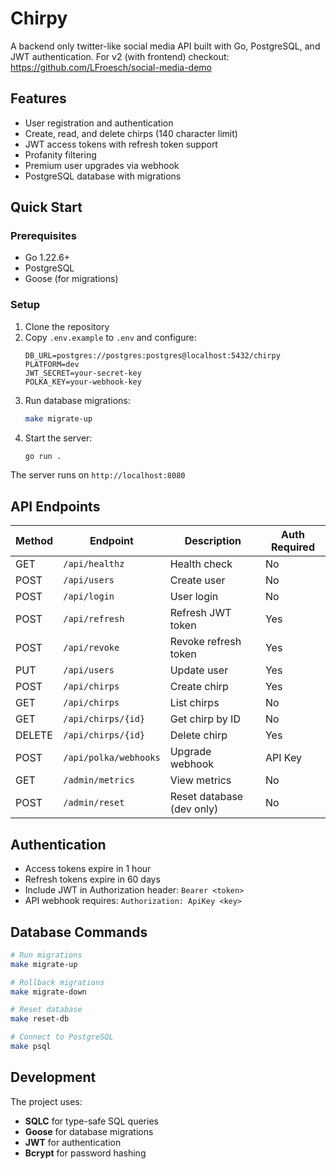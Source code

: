 # Chirpy

A backend only twitter-like social media API built with Go, PostgreSQL, and JWT authentication.
For v2 (with frontend) checkout: https://github.com/LFroesch/social-media-demo

## Features

- User registration and authentication
- Create, read, and delete chirps (140 character limit)
- JWT access tokens with refresh token support
- Profanity filtering
- Premium user upgrades via webhook
- PostgreSQL database with migrations

## Quick Start

### Prerequisites
- Go 1.22.6+
- PostgreSQL
- Goose (for migrations)

### Setup
1. Clone the repository
2. Copy `.env.example` to `.env` and configure:
   ```
   DB_URL=postgres://postgres:postgres@localhost:5432/chirpy
   PLATFORM=dev
   JWT_SECRET=your-secret-key
   POLKA_KEY=your-webhook-key
   ```
3. Run database migrations:
   ```bash
   make migrate-up
   ```
4. Start the server:
   ```bash
   go run .
   ```

The server runs on `http://localhost:8080`

## API Endpoints

| Method | Endpoint | Description | Auth Required |
|--------|----------|-------------|---------------|
| GET | `/api/healthz` | Health check | No |
| POST | `/api/users` | Create user | No |
| POST | `/api/login` | User login | No |
| POST | `/api/refresh` | Refresh JWT token | Yes |
| POST | `/api/revoke` | Revoke refresh token | Yes |
| PUT | `/api/users` | Update user | Yes |
| POST | `/api/chirps` | Create chirp | Yes |
| GET | `/api/chirps` | List chirps | No |
| GET | `/api/chirps/{id}` | Get chirp by ID | No |
| DELETE | `/api/chirps/{id}` | Delete chirp | Yes |
| POST | `/api/polka/webhooks` | Upgrade webhook | API Key |
| GET | `/admin/metrics` | View metrics | No |
| POST | `/admin/reset` | Reset database (dev only) | No |

## Authentication

- Access tokens expire in 1 hour
- Refresh tokens expire in 60 days
- Include JWT in Authorization header: `Bearer <token>`
- API webhook requires: `Authorization: ApiKey <key>`

## Database Commands

```bash
# Run migrations
make migrate-up

# Rollback migrations  
make migrate-down

# Reset database
make reset-db

# Connect to PostgreSQL
make psql
```

## Development

The project uses:
- **SQLC** for type-safe SQL queries
- **Goose** for database migrations  
- **JWT** for authentication
- **Bcrypt** for password hashing